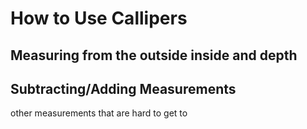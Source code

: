 # How to Use Callipers 

## Measuring from the outside inside and depth

## Subtracting/Adding Measurements 
other measurements that are hard to get to 